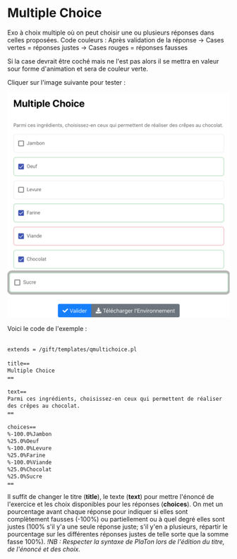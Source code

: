 # Multiple Choice

Exo à choix multiple où on peut choisir une ou plusieurs réponses dans celles proposées. 
Code couleurs : Après validation de la réponse 
-> Cases vertes = réponses justes
-> Cases rouges = réponses fausses

Si la case devrait être coché mais ne l'est pas alors il se mettra en valeur sour forme d'animation et sera de couleur verte. 

Cliquer sur l'image suivante pour tester : 

[![image](Multiple_choice.png)](https://pl.u-pem.fr/filebrowser/demo/33526/)

Voici le code de l'exemple : 

```{r}

extends = /gift/templates/qmultichoice.pl

title==
Multiple Choice 
==

text==
Parmi ces ingrédients, choisissez-en ceux qui permettent de réaliser des crêpes au chocolat.
==

choices==
%-100.0%Jambon
%25.0%Oeuf
%-100.0%Levure
%25.0%Farine
%-100.0%Viande
%25.0%Chocolat
%25.0%Sucre
==

```

Il suffit de changer le titre (**title**), le texte (**text**) pour mettre l'énoncé de l'exercice et les choix disponibles pour les réponses (**choices**).
On met un pourcentage avant chaque réponse pour indiquer si elles sont complètement fausses (-100%) ou partiellement ou à quel degré elles sont justes (100%
s'il y'a une seule réponse juste; s'il y'en a plusieurs, répartir le pourcentage sur les différentes réponses justes de telle sorte que la somme fasse 100%).
*!NB : Respecter la syntaxe de PlaTon lors de l'édition du titre, de l'énoncé et des choix.*
